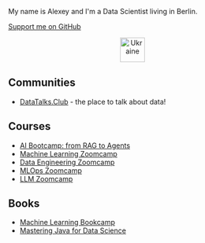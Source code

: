 My name is Alexey and I'm a Data Scientist living in Berlin. 

[Support me on GitHub](https://github.com/sponsors/alexeygrigorev)

<p align="center"> <a href="https://supportukrainenow.org/" target="_blank"> <img src="https://images.emojiterra.com/google/noto-emoji/unicode-15/color/svg/1f1fa-1f1e6.svg" alt="Ukraine" width="50" height="50"/> </a>


## Communities

- [DataTalks.Club](https://datatalks.club) - the place to talk about data!

## Courses

- [AI Bootcamp: from RAG to Agents](https://maven.com/alexey-grigorev/from-rag-to-agents)
- [Machine Learning Zoomcamp](https://mlzoomcamp.com/)
- [Data Engineering Zoomcamp](https://github.com/DataTalksClub/data-engineering-zoomcamp)
- [MLOps Zoomcamp](https://github.com/DataTalksClub/mlops-zoomcamp)
- [LLM Zoomcamp](https://github.com/DataTalksClub/llm-zoomcamp)

## Books

- [Machine Learning Bookcamp](http://bit.ly/mlbookcamp)
- [Mastering Java for Data Science](https://www.amazon.com/Mastering-Java-Data-Science-production-ready-ebook/dp/B01JLBMHMM)
